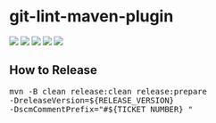 # git-lint-maven-plugin  
[![](https://api.bintray.com/packages/tahaviev/maven/git-lint-maven-plugin/images/download.svg)](https://bintray.com/tahaviev/maven/git-lint-maven-plugin/_latestVersion)
[![](https://img.shields.io/github/tag/tahaviev/git-lint-maven-plugin.svg?color=informational&label=docs)](https://tahaviev.github.io/git-lint-maven-plugin/plugin-info.html)
[![](https://img.shields.io/github/tag/tahaviev/git-lint-maven-plugin.svg?color=informational&label=changelog)](https://tahaviev.github.io/git-lint-maven-plugin/github-report.html)
[![](https://travis-ci.org/tahaviev/git-lint-maven-plugin.svg?branch=master)](https://travis-ci.org/tahaviev/git-lint-maven-plugin)
[![](https://codecov.io/gh/tahaviev/git-lint-maven-plugin/branch/master/graph/badge.svg)](https://codecov.io/gh/tahaviev/git-lint-maven-plugin)
## How to Release
<pre>
mvn -B clean release:clean release:prepare
-DreleaseVersion=${RELEASE_VERSION}
-DscmCommentPrefix="#${TICKET_NUMBER} "
</pre>
